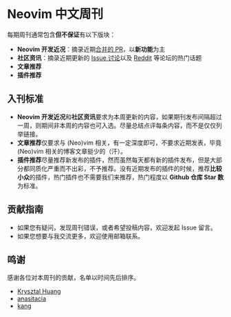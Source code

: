 # Neovim 中文周刊

每期周刊通常包含**但不保证**有以下版块：

* **Neovim 开发近况**：摘录近期[合并的 PR](https://github.com/neovim/neovim/pulls?q=is%3Apr+is%3Amerged)，以**新功能**为主
* **社区资讯**：摘录近期更新的 [Issue 讨论](https://github.com/neovim/neovim/issues?q=sort%3Aupdated-desc%20is%3Aissue%20is%3Aopen%20type%3AEnhancement)以及 [Reddit](https://www.reddit.com/r/neovim/) 等论坛的热门话题
* **文章推荐**
* **插件推荐**

## 入刊标准

* **Neovim 开发近况**和**社区资讯**要求为本周更新的内容，如果期刊发布间隔超过一周，则期间非本周的内容也可入选。尽量总结点评每条内容，而不是仅仅列举链接。
* **文章推荐**仅要求与 (Neo)vim 相关，有一定深度即可，不要求近期发表，毕竟 (Neo)vim 相关的博客文章挺少的（汗）。
* **插件推荐**尽量推荐新发布的插件，然而虽然每天都有新的插件发布，但是大部分都同质化严重而不出彩，不予推荐。没有近期发布的插件的时候，推荐**比较小众**的插件，热门插件也不需要我们来推荐，热门程度以 **Github 仓库 Star 数**为标准。

## 贡献指南

* 如果您有疑问，发现周刊错误，或者希望投稿内容，欢迎发起 Issue 留言。
* 如果您想要与我交流更多，欢迎使用邮箱联系。

## 鸣谢

感谢各位对本周刊的贡献，名单以时间先后排序。

* [Krysztal Huang](https://www.zhihu.com/people/suibing-19)
* [anasitacia](https://www.zhihu.com/people/northyear)
* [kang](https://github.com/kang8)
